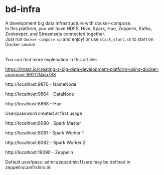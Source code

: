 # bd-infra
A development big data infrastructure with docker-compose.
<br> In this platform, you will have  HDFS, Hive, Spark, Hue, Zeppelin, Kafka, Zookeeper, and Streamsets connected together.
<br> Just run `docker-compose up` and enjoy!
or use `stack_start.sh` to start on Docker swarm

<br> You can find more explenation in this article:

https://itnext.io/creating-a-big-data-development-platform-using-docker-compose-892f7f4da738

http://localhost:9870 - NameNode

http://localhost:9864 - DataNode

http://localhost:8888 - Hue

User/password created at first usage

http://localhost:8080 - Spark Master

http://localhost:8081 - Spark Worker 1

http://localhost:8082 - Spark Worker 2

http://localhost:19090 - Zeppelin

Default user/pass: admin/zepadmin
Users may be defined in zeppelin/conf/shiro.ini
